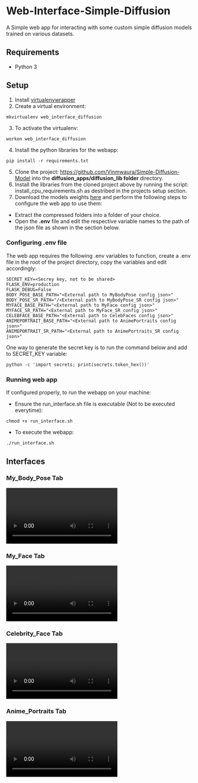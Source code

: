 # Web-Interface-Simple-Diffusion
A Simple web app for interacting with some custom simple diffusion models trained on various datasets.

## Requirements
+ Python 3

## Setup
1. Install [virtualenvwrapper](https://virtualenvwrapper.readthedocs.io/en/latest/)
2. Create a virtual environment:
```
mkvirtualenv web_interface_diffusion
```
3. To activate the virtualenv:
```
workon web_interface_diffusion
```
4. Install the python libraries for the webapp:
```
pip install -r requirements.txt
```
5. Clone the project: https://github.com/Vinmwaura/Simple-Diffusion-Model into the **diffusion_apps/diffusion_lib folder** directory.
6. Install the libraries from the cloned project above by running the script: install_cpu_requirements.sh as destribed in the projects setup section.
7. Download the models weights [here](https://huggingface.co/VinML/Custom-Simple-Diffusion-Model) and perform the following steps to configure the web app to use them:
+ Extract the compressed folders into a folder of your choice.
+ Open the **.env** file and edit the respective variable names to the path of the json file as shown in the section below.

### Configuring .env file
The web app requires the following .env variables to function, create a .env file in the root of the project directory, copy the variables and edit accordingly:
```
SECRET_KEY=<Secrey key, not to be shared>
FLASK_ENV=production
FLASK_DEBUG=False
BODY_POSE_BASE_PATH="<External path to MyBodyPose config json>"
BODY_POSE_SR_PATH="/<External path to MyBodyPose_SR config json>"
MYFACE_BASE_PATH="<External path to MyFace config json>"
MYFACE_SR_PATH="<External path to MyFace_SR config json>"
CELEBFACE_BASE_PATH="<External path to CelebFaces config json>"
ANIMEPORTRAIT_BASE_PATH="<External path to AnimePortraits config json>"
ANIMEPORTRAIT_SR_PATH="<External path to AnimePortraits_SR config json>"
```

One way to generate the secret key is to run the command below and add to SECRET_KEY variable:
```
python -c 'import secrets; print(secrets.token_hex())'
```

### Running web app
If configured properly, to run the webapp on your machine:
+ Ensure the run_interface.sh file is executable (Not to be executed everytime):
```
chmod +x run_interface.sh
```
+ To execute the webapp:
```
./run_interface.sh
```

## Interfaces
### My_Body_Pose Tab
![Body_Pose](./assets/BodyPoses.mp4)

### My_Face Tab
![Face](./assets/Face.mp4)

### Celebrity_Face Tab
![Celebrity_Faces](./assets/Celeb_Face.mp4)

### Anime_Portraits Tab
![Anime_Portraits](./assets/Anime_Portraits.mp4)
